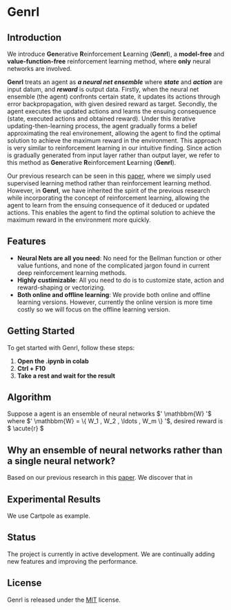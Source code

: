 # Genrl
## Introduction
We introduce **Gen**erative **R**einforcement **L**earning (**Genrl**), a **model-free** and **value-function-free** reinforcement learning method, where **only** neural networks are involved.

**Genrl** treats an agent as ***a neural net ensemble*** where ***state*** and ***action*** are input datum, and ***reward*** is output data. Firstly, when the neural net ensemble (the agent) confronts certain state, it updates its actions through error backpropagation, with given desired reward as target. Secondly, the agent executes the updated actions and learns the ensuing consequence (state, executed actions and obtained reward). Under this iterative updating-then-learning process, the agent gradually forms a belief approximating the real environement, allowing the agent to find the optimal solution to achieve the maximum reward in the environment. This approach is very similar to reinforcement learning in our intuitive finding. Since action is gradually generated from input layer rather than output layer, we refer to this method as **Gen**erative **R**einforcement **L**earning (**Genrl**).

Our previous research can be seen in this [paper](https://ala2022.github.io/papers/ALA2022_paper_4.pdf), where we simply used supervised learning method rather than reinforcement learning method. However, in **Genrl**, we have inherited the spirit of the previous research while incorporating the concept of reinforcement learning, allowing the agent to learn from the ensuing consequence of it deduced or updated actions. This enables the agent to find the optimal solution to achieve the maximum reward in the environment more quickly.

## Features
- **Neural Nets are all you need**: No need for the Bellman function or other value funtions, and none of the complicated jargon found in current deep reinforcement learning methods.
- **Highly custimizable**: All you need to do is to customize state, action and reward-shaping or vectorizing.
- **Both online and offline learning**: We provide both online and offline learning versions. However, currently the online version is more time costly so we will focus on the offline learning version.

## Getting Started
To get started with Genrl, follow these steps:

1. **Open the .ipynb in colab**
2. **Ctrl + F10**
3. **Take a rest and wait for the result**

## Algorithm
Suppose a agent is an ensemble of neural networks $' \mathbbm{W} '$ where $' \mathbbm{W} = \{ W_1 , W_2 , \ldots , W_m \} '$,  desired reward is $ \acute{r} $



## Why an ensemble of neural networks rather than a single neural network?
Based on our previous research in this [paper](https://ala2022.github.io/papers/ALA2022_paper_4.pdf). We discover that in

## Experimental Results
We use Cartpole as example.

## Status
The project is currently in active development. We are continually adding new features and improving the performance.


## License
Genrl is released under the [MIT](https://github.com/Brownwang0426/Genrl/blob/main/LICENSE) license.

